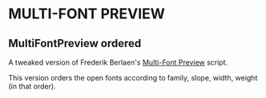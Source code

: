 MULTI-FONT PREVIEW
==========

MultiFontPreview ordered
-------------
A tweaked version of Frederik Berlaen's [Multi-Font Preview](https://github.com/typemytype/RoboFontExamples/blob/master/tools/multiFontPreview.py) script.

This version orders the open fonts according to family, slope, width, weight (in that order).